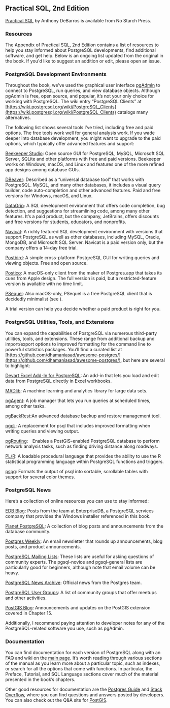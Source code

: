 ## Practical SQL, 2nd Edition

[Practical SQL](https://www.nostarch.com/practical-sql-2nd-edition/) by Anthony DeBarros is available from No Starch Press.

### Resources

The Appendix of Practical SQL, 2nd Edition contains a list of resources to help you stay informed about PostgreSQL developments, find additional software, and get help. Below is an ongoing list updated from the original in the book. If you'd like to suggest an addition or edit, please open an issue.

### PostgreSQL Development Environments

Throughout the book, we’ve used the graphical user interface [pgAdmin](https://www.pgadmin.org) to connect to PostgreSQL, run queries, and view database objects. Although pgAdmin is free, open source, and popular, it’s not your only choice for working with PostgreSQL. The wiki entry “PostgreSQL Clients” at [https://wiki.postgresql.org/wiki/PostgreSQL_Clients](https://wiki.postgresql.org/wiki/PostgreSQL_Clients) catalogs many alternatives. 

The following list shows several tools I’ve tried, including free and paid options. The free tools work well for general analysis work. If you wade deeper into database development, you might want to upgrade to the paid options, which typically offer advanced features and support:

[Beekeeper Studio](https://www.beekeeperstudio.io/): Open source GUI for PostgreSQL, MySQL, Microsoft SQL Server, SQLite and other platforms with free and paid versions. Beekeeper works on Windows, macOS, and Linux and features one of the more refined app designs among database GUIs.

[DBeaver](https://dbeaver.com/): Described as a “universal database tool” that works with PostgreSQL. MySQL, and many other databases, it includes a visual query builder, code auto-completion and other advanced features. Paid and free versions for Windows, macOS, and Linux.

[DataGrip](https://www.jetbrains.com/datagrip/): A SQL development environment that offers code completion, bug detection, and suggestions for streamlining code, among many other features. It’s a paid product, but the company, JetBrains, offers discounts and free versions for students, educators, and nonprofits.

[Navicat](https://www.navicat.com/): A richly featured SQL development environment with versions that support PostgreSQL as well as other databases, including MySQL, Oracle, MongoDB, and Microsoft SQL Server. Navicat is a paid version only, but the company offers a 14-day free trial.

[Postbird](https://github.com/Paxa/postbird/): A simple cross-platform PostgreSQL GUI for writing queries and viewing objects. Free and open source.

[Postico](https://eggerapps.at/postico/): A macOS-only client from the maker of Postgres.app that takes its cues from Apple design. The full version is paid, but a restricted-feature version is available with no time limit.

[PSequel](https://www.psequel.com/): Also macOS-only, PSequel is a free PostgreSQL client that is decidedly minimalist (see ).

A trial version can help you decide whether a paid product is right for you.

### PostgreSQL Utilities, Tools, and Extensions

You can expand the capabilities of PostgreSQL via numerous third-party utilities, tools, and extensions. These range from additional backup and import/export options to improved formatting for the command line to powerful statistics packages. You’ll find a curated list at [https://github.com/dhamaniasad/awesome-postgres/](https://github.com/dhamaniasad/awesome-postgres/), but here are several to highlight:

[Devart Excel Add-In for PostgreSQL](https://www.devart.com/excel-addins/postgresql.html): An add-in that lets you load and edit data from PostgreSQL directly in Excel workbooks.

[MADlib](http://madlib.apache.org/): A machine learning and analytics library for large data sets.

[pgAgent](https://www.pgadmin.org/docs/pgadmin4/development/pgagent.html): A job manager that lets you run queries at scheduled times, among other tasks.

[pgBackRest](https://pgbackrest.org/):An advanced database backup and restore management tool.

[pgcli](https://github.com/dbcli/pgcli/): A replacement for psql that includes improved formatting when writing queries and viewing output.

[pgRouting](https://pgrouting.org/): Enables a PostGIS-enabled PostgreSQL database to perform network analysis tasks, such as finding driving distance along roadways.

[PL/R](http://www.joeconway.com/plr.html): A loadable procedural language that provides the ability to use the R statistical programming language within PostgreSQL functions and triggers.

[pspg](https://github.com/okbob/pspg/): Formats the output of psql into sortable, scrollable tables with support for several color themes.

### PostgreSQL News

Here’s a collection of online resources you can use to stay informed:

[EDB Blog](https://www.enterprisedb.com/blog/): Posts from the team at EnterpriseDB, a PostgreSQL services company that provides the Windows installer referenced in this book.

[Planet PostgreSQL](https://planet.postgresql.org/): A collection of blog posts and announcements from the database community.

[Postgres Weekly](https://postgresweekly.com/): An email newsletter that rounds up announcements, blog posts, and product announcements.

[PostgreSQL Mailing Lists](https://www.postgresql.org/list/): These lists are useful for asking questions of community experts. The pgsql-novice and pgsql-general lists are particularly good for beginners, although note that email volume can be heavy.

[PostgreSQL News Archive](https://www.postgresql.org/about/newsarchive/): Official news from the Postgres team.

[PostgreSQL User Groups](https://www.postgresql.org/community/user-groups/): A list of community groups that offer meetups and other activities.

[PostGIS Blog](http://postgis.net/news/): Announcements and updates on the PostGIS extension covered in Chapter 15.

Additionally, I recommend paying attention to developer notes for any of the PostgreSQL-related software you use, such as pgAdmin.

### Documentation

You can find documentation for each version of PostgreSQL along with an FAQ and wiki on the [main page](https://www.postgresql.org/docs/). It’s worth reading through various sections of the manual as you learn more about a particular topic, such as indexes, or search for all the options that come with functions. In particular, the Preface, Tutorial, and SQL Language sections cover much of the material presented in the book’s chapters.

Other good resources for documentation are the [Postgres Guide](http://postgresguide.com/) and [Stack Overflow](https://stackoverflow.com/questions/tagged/postgresql/), where you can find questions and answers posted by developers. You can also check out the Q&A site for [PostGIS](https://gis.stackexchange.com/questions/tagged/postgis/).



